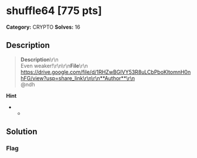 # shuffle64 [775 pts]

**Category:** CRYPTO
**Solves:** 16

## Description
>**Description**\r\n<br>Even weaker!\r\n\r\n**File**\r\n<br>https://drive.google.com/file/d/1RHZwBGIVY53R8uLCbPboKltomnH0nhFG/view?usp=share_link\r\n\r\n**Author**\r\n<br>@ndh

**Hint**
* -

## Solution

### Flag

